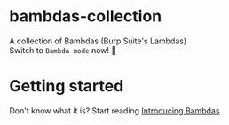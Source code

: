 # bambdas-collection
A collection of Bambdas (Burp Suite's Lambdas) <br/>
Switch to `Bambda mode` now! 🤖

# Getting started
Don't know what it is? Start reading [Introducing Bambdas](https://portswigger.net/blog/introducing-bambdas)
